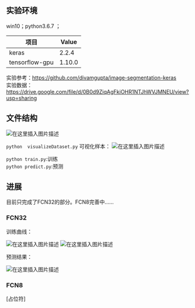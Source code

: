 ## 实验环境
win10；python3.6.7 ；  

项目     | Value
-------- | -----
keras | 2.2.4  
tensorflow-gpu | 1.10.0

实验参考：https://github.com/divamgupta/image-segmentation-keras  
实验数据：https://drive.google.com/file/d/0B0d9ZiqAgFkiOHR1NTJhWVJMNEU/view?usp=sharing

## 文件结构
![在这里插入图片描述](https://img-blog.csdnimg.cn/20181113163833855.png?x-oss-process=image/watermark,type_ZmFuZ3poZW5naGVpdGk,shadow_10,text_aHR0cHM6Ly9ibG9nLmNzZG4ubmV0L25pbWExOTk0,size_16,color_FFFFFF,t_70)

`python  visualizeDataset.py` 可视化样本：
![在这里插入图片描述](https://img-blog.csdnimg.cn/20181113165336706.png?x-oss-process=image/watermark,type_ZmFuZ3poZW5naGVpdGk,shadow_10,text_aHR0cHM6Ly9ibG9nLmNzZG4ubmV0L25pbWExOTk0,size_16,color_FFFFFF,t_70)

`python train.py`:训练  
`python predict.py`:预测

## 进展

目前只完成了FCN32的部分。FCN8完善中……

### FCN32

训练曲线：

![在这里插入图片描述](https://img-blog.csdnimg.cn/20181113164736738.png?x-oss-process=image/watermark,type_ZmFuZ3poZW5naGVpdGk,shadow_10,text_aHR0cHM6Ly9ibG9nLmNzZG4ubmV0L25pbWExOTk0,size_16,color_FFFFFF,t_70)
![在这里插入图片描述](https://img-blog.csdnimg.cn/20181113164809978.png?x-oss-process=image/watermark,type_ZmFuZ3poZW5naGVpdGk,shadow_10,text_aHR0cHM6Ly9ibG9nLmNzZG4ubmV0L25pbWExOTk0,size_16,color_FFFFFF,t_70)

预测结果：

![在这里插入图片描述](https://img-blog.csdnimg.cn/20181113165048878.png?x-oss-process=image/watermark,type_ZmFuZ3poZW5naGVpdGk,shadow_10,text_aHR0cHM6Ly9ibG9nLmNzZG4ubmV0L25pbWExOTk0,size_16,color_FFFFFF,t_70)

### FCN8

[占位符]
